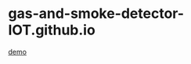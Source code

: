# gas-and-smoke-detector-IOT.github.io
[demo](https://divyapravins.github.io/gas-and-smoke-detector-IOT.github.io/)
